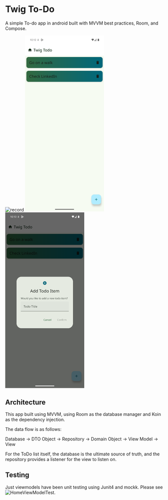 # Twig To-Do
A simple To-do app in android built with MVVM best practices, Room, and Compose.

![record](https://i.giphy.com/media/v1.Y2lkPTc5MGI3NjExanZtYXB4YjBjbjd1bm9qbnFxZmU0ejRlY2pnMmR0czJ6dHVnZ2ticSZlcD12MV9pbnRlcm5hbF9naWZfYnlfaWQmY3Q9Zw/49dqspjjuocjkvOIOp/giphy.gif)
<img src="Screenshot_1.png" width=50% height=50%>
<img src="Screenshot_2.png" width=50% height=50%>

## Architecture

This app built using MVVM, using Room as the database manager and Koin as the dependency injection.

The data flow is as follows:

Database -> DTO Object -> Repository -> Domain Object -> View Model -> View

For the ToDo list itself, the database is the ultimate source of truth, and the repository
provides a listener for the view to listen on.

## Testing

Just viewmodels have been unit testing using Junit4 and mockk. Please see ![HomeViewModelTest](https://github.com/dportuesi/twigtodo/blob/main/app/src/test/java/com/branchapp/twigtodo/HomeViewModelTest.kt).